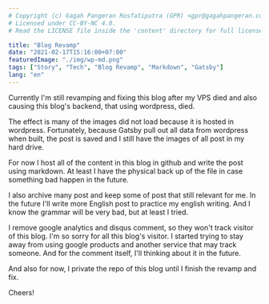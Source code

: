 ```yaml
---
# Copyright (c) Gagah Pangeran Rosfatiputra (GPR) <gpr@gagahpangeran.com>.
# Licensed under CC-BY-NC 4.0.
# Read the LICENSE file inside the 'content' directory for full license text.

title: "Blog Revamp"
date: "2021-02-17T15:16:00+07:00"
featuredImage: "./img/wp-md.png"
tags: ["Story", "Tech", "Blog Revamp", "Markdown", "Gatsby"]
lang: "en"
---
```


Currently I'm still revamping and fixing this blog after my VPS died and also
causing this blog's backend, that using wordpress, died.

<!-- excerpt -->

The effect is many of the images did not load because it is hosted in wordpress.
Fortunately, because Gatsby pull out all data from wordpress when built, the
post is saved and I still have the images of all post in my hard drive.

For now I host all of the content in this blog in github and write the post
using markdown. At least I have the physical back up of the file in case
something bad happen in the future.

I also archive many post and keep some of post that still relevant for me. In
the future I'll write more English post to practice my english writing. And I
know the grammar will be very bad, but at least I tried.

I remove google analytics and disqus comment, so they won't track visitor of
this blog. I'm so sorry for all this blog's visitor. I started trying to stay
away from using google products and another service that may track someone. And
for the comment itself, I'll thinking about it in the future.

And also for now, I private the repo of this blog until I finish the revamp and
fix.

Cheers!
